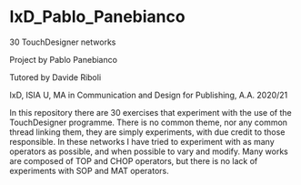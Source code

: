 # IxD_Pablo_Panebianco

30 TouchDesigner networks

Project by Pablo Panebianco

Tutored by Davide Riboli

IxD, ISIA U, MA in Communication and Design for Publishing, A.A. 2020/21

In this repository there are 30 exercises that experiment with the use of the TouchDesigner programme. There is no common theme, nor any common thread linking them, they are simply experiments, with due credit to those responsible. In these networks I have tried to experiment with as many operators as possible, and when possible to vary and modify. Many works are composed of TOP and CHOP operators, but there is no lack of experiments with SOP and MAT operators. 

